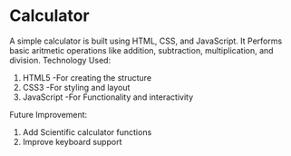 # Calculator
A simple calculator is built using HTML, CSS, and JavaScript. It Performs basic aritmetic operations like addition, subtraction, multiplication, and division.
Technology Used:
1. HTML5 -For creating the structure
2. CSS3 -For styling and layout
3. JavaScript -For Functionality and interactivity

Future Improvement:
1. Add Scientific calculator functions
2. Improve keyboard support
